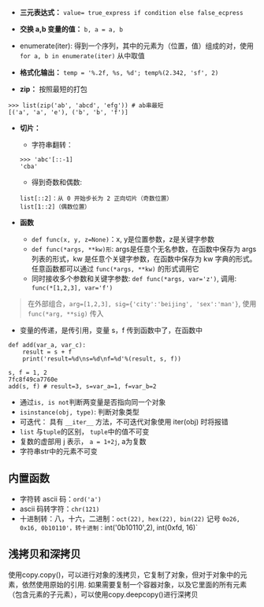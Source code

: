 - **三元表达式：** `value= true_express if condition else false_ecpress`

- **交换 a,b 变量的值：** `b, a = a, b`

- enumerate(iter): 得到一个序列，其中的元素为（位置，值）组成的对，使用 `for a, b in enumerate(iter)` 从中取值

- **格式化输出：** `temp = '%.2f, %s, %d'; temp%(2.342, 'sf', 2)`

- **zip：** 按照最短的打包
```
>>> list(zip('ab', 'abcd', 'efg')) # ab串最短
[('a', 'a', 'e'), ('b', 'b', 'f')]
```
- **切片：** 
  + 字符串翻转：
  ```
  >>> 'abc'[::-1]
  'cba'
  ```
  + 得到奇数和偶数: 
  ```
  list[::2]：从 0 开始步长为 2 正向切片（奇数位置）
  list[1::2]（偶数位置）
  ```

- **函数**
  * `def func(x, y, z=None)`：x, y是位置参数，z是关键字参数
  * `def func(*args, **kw)形`: args是任意个无名参数，在函数中保存为 args 列表的形式，kw 是任意个关键字参数，在函数中保存为 kw 字典的形式。任意函数都可以通过 `func(*args, **kw)` 的形式调用它
  * 同时接收多个参数和关键字参数: `def func(*args, var='z')`, 调用: `func(*[1,2,3], var='f')`

> 在外部组合，`arg=[1,2,3], sig={'city':'beijing', 'sex':'man'}`, 使用 `func(*arg, **sig)` 传入


- 变量的传递，是传引用，变量 s，f 传到函数中了，在函数中
```
def add(var_a, var_c):
    result = s + f
    print('result=%d\ns=%d\nf=%d'%(result, s, f))

s, f = 1, 2
7fc8f49ca7760e
add(s, f) # result=3, s=var_a=1, f=var_b=2
```
- 通过`is, is not`判断两变量是否指向同一个对象 
- `isinstance(obj, type)`: 判断对象类型
- 可迭代： 具有 `__iter__` 方法，不可迭代对象使用 iter(obj) 时将报错
- `list` 与`tuple`的区别， `tuple`中的值不可变
- 复数的虚部用 j 表示， `a = 1+2j`, a为复数
- 字符串str中的元素不可变

## 内置函数
- 字符转 ascii 码：`ord('a')`
- ascii 码转字符：`chr(121)`
- 十进制转：八，十六，二进制：`oct(22), hex(22), bin(22)` 记号 `0o26, 0x16, 0b10110'，转十进制：`int('0b10110',2), int(0xfd, 16)`

## 浅拷贝和深拷贝
使用copy.copy()，可以进行对象的浅拷贝，它复制了对象，但对于对象中的元素，依然使用原始的引用.
如果需要复制一个容器对象，以及它里面的所有元素（包含元素的子元素），可以使用copy.deepcopy()进行深拷贝

